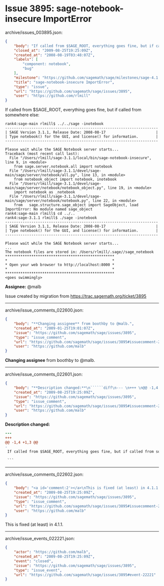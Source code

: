# Issue 3895: sage-notebook-insecure ImportError

archive/issues_003895.json:
```json
{
    "body": "If called from $SAGE_ROOT, everything goes fine, but if called from somewhere else:\n\n```\nrank4:sage-main rlmill$ ../../sage -inotebook\n----------------------------------------------------------------------\n| SAGE Version 3.1.1, Release Date: 2008-08-17                       |\n| Type notebook() for the GUI, and license() for information.        |\n----------------------------------------------------------------------\n\nPlease wait while the SAGE Notebook server starts...\nTraceback (most recent call last):\n  File \"/Users/rlmill/sage-3.1.1/local/bin/sage-notebook-insecure\", line 9, in <module>\n    from sage.server.notebook.all import notebook\n  File \"/Users/rlmill/sage-3.1.1/devel/sage-main/sage/server/notebook/all.py\", line 13, in <module>\n    from notebook_object import notebook, inotebook\n  File \"/Users/rlmill/sage-3.1.1/devel/sage-main/sage/server/notebook/notebook_object.py\", line 19, in <module>\n    import notebook as _notebook\n  File \"/Users/rlmill/sage-3.1.1/devel/sage-main/sage/server/notebook/notebook.py\", line 22, in <module>\n    from   sage.structure.sage_object import SageObject, load\nImportError: No module named sage_object\nrank4:sage-main rlmill$ cd ../..\nrank4:sage-3.1.1 rlmill$ ./sage -inotebook\n----------------------------------------------------------------------\n| SAGE Version 3.1.1, Release Date: 2008-08-17                       |\n| Type notebook() for the GUI, and license() for information.        |\n----------------------------------------------------------------------\n\nPlease wait while the SAGE Notebook server starts...\n...\nThe notebook files are stored in: /Users/rlmill/.sage//sage_notebook\n**************************************************\n*                                                *\n* Open your web browser to http://localhost:8000 *\n*                                                *\n**************************************************\n<goes swimmingly>\n```\n\n\n\n**Assignee:** @malb\n\nIssue created by migration from https://trac.sagemath.org/ticket/3895\n\n",
    "closed_at": "2009-08-25T19:25:09Z",
    "created_at": "2008-08-19T03:48:07Z",
    "labels": [
        "component: notebook",
        "bug"
    ],
    "milestone": "https://github.com/sagemath/sage/milestones/sage-4.1.2",
    "title": "sage-notebook-insecure ImportError",
    "type": "issue",
    "url": "https://github.com/sagemath/sage/issues/3895",
    "user": "https://github.com/rlmill"
}
```
If called from $SAGE_ROOT, everything goes fine, but if called from somewhere else:

```
rank4:sage-main rlmill$ ../../sage -inotebook
----------------------------------------------------------------------
| SAGE Version 3.1.1, Release Date: 2008-08-17                       |
| Type notebook() for the GUI, and license() for information.        |
----------------------------------------------------------------------

Please wait while the SAGE Notebook server starts...
Traceback (most recent call last):
  File "/Users/rlmill/sage-3.1.1/local/bin/sage-notebook-insecure", line 9, in <module>
    from sage.server.notebook.all import notebook
  File "/Users/rlmill/sage-3.1.1/devel/sage-main/sage/server/notebook/all.py", line 13, in <module>
    from notebook_object import notebook, inotebook
  File "/Users/rlmill/sage-3.1.1/devel/sage-main/sage/server/notebook/notebook_object.py", line 19, in <module>
    import notebook as _notebook
  File "/Users/rlmill/sage-3.1.1/devel/sage-main/sage/server/notebook/notebook.py", line 22, in <module>
    from   sage.structure.sage_object import SageObject, load
ImportError: No module named sage_object
rank4:sage-main rlmill$ cd ../..
rank4:sage-3.1.1 rlmill$ ./sage -inotebook
----------------------------------------------------------------------
| SAGE Version 3.1.1, Release Date: 2008-08-17                       |
| Type notebook() for the GUI, and license() for information.        |
----------------------------------------------------------------------

Please wait while the SAGE Notebook server starts...
...
The notebook files are stored in: /Users/rlmill/.sage//sage_notebook
**************************************************
*                                                *
* Open your web browser to http://localhost:8000 *
*                                                *
**************************************************
<goes swimmingly>
```



**Assignee:** @malb

Issue created by migration from https://trac.sagemath.org/ticket/3895





---

archive/issue_comments_022600.json:
```json
{
    "body": "**Changing assignee** from boothby to @malb.",
    "created_at": "2009-01-25T19:01:07Z",
    "issue": "https://github.com/sagemath/sage/issues/3895",
    "type": "issue_comment",
    "url": "https://github.com/sagemath/sage/issues/3895#issuecomment-22600",
    "user": "https://github.com/malb"
}
```

**Changing assignee** from boothby to @malb.



---

archive/issue_comments_022601.json:
```json
{
    "body": "**Description changed:**\n``````diff\n--- \n+++ \n@@ -1,4 +1,3 @@\n-\n If called from $SAGE_ROOT, everything goes fine, but if called from somewhere else:\n \n ```\n``````\n",
    "created_at": "2009-08-25T19:25:09Z",
    "issue": "https://github.com/sagemath/sage/issues/3895",
    "type": "issue_comment",
    "url": "https://github.com/sagemath/sage/issues/3895#issuecomment-22601",
    "user": "https://github.com/malb"
}
```

**Description changed:**
``````diff
--- 
+++ 
@@ -1,4 +1,3 @@
-
 If called from $SAGE_ROOT, everything goes fine, but if called from somewhere else:
 
 ```
``````




---

archive/issue_comments_022602.json:
```json
{
    "body": "<a id='comment:2'></a>\nThis is fixed (at least) in 4.1.1.",
    "created_at": "2009-08-25T19:25:09Z",
    "issue": "https://github.com/sagemath/sage/issues/3895",
    "type": "issue_comment",
    "url": "https://github.com/sagemath/sage/issues/3895#issuecomment-22602",
    "user": "https://github.com/malb"
}
```

<a id='comment:2'></a>
This is fixed (at least) in 4.1.1.



---

archive/issue_events_022221.json:
```json
{
    "actor": "https://github.com/malb",
    "created_at": "2009-08-25T19:25:09Z",
    "event": "closed",
    "issue": "https://github.com/sagemath/sage/issues/3895",
    "type": "issue_event",
    "url": "https://github.com/sagemath/sage/issues/3895#event-22221"
}
```
